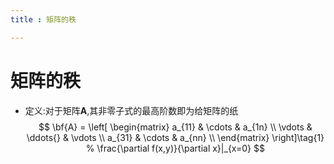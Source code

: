 ```yaml
---
title : 矩阵的秩

---
```

# 矩阵的秩
- 定义:对于矩阵**A**,其非零子式的最高阶数即为给矩阵的纸
$$
\bf{A} = \left[
\begin{matrix}
a_{11} & \cdots & a_{1n} \\
\vdots & \ddots{} & \vdots \\
a_{31} & \cdots & a_{nn} \\
\end{matrix} \right]\tag{1}
% \frac{\partial f(x,y)}{\partial x}|_{x=0}
$$
<!-- $$\left. \frac{ {\rm d}u}{ {\rm d}x} \right| _{x=0}$$ -->


<!-- <style>
h1,h2,h3,p,li { color: #999 !important; }
body { background-color : #263238 !important;}
</style> -->